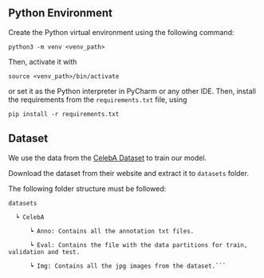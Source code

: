 ## Python Environment

Create the Python virtual environment using the following command:

```shell script
python3 -m venv <venv_path>
```

Then, activate it with

```shell script
source <venv_path>/bin/activate
```

or set it as the Python interpreter in PyCharm or any other IDE. Then, install the requirements from the `requirements.txt` file, using

```shell script
pip install -r requirements.txt
```

## Dataset

We use the data from the [CelebA Dataset](http://mmlab.ie.cuhk.edu.hk/projects/CelebA.html) to train our model.

Download the dataset from their website and extract it to `datasets` folder.

The following folder structure must be followed:

```
datasets

  ┕ CelebA

      ┕ Anno: Contains all the annotation txt files.
  
      ┕ Eval: Contains the file with the data partitions for train, validation and test.
  
      ┕ Img: Contains all the jpg images from the dataset.```
